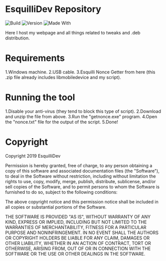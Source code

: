 # EsquilliDev Repository
![Build](https://img.shields.io/badge/build-sucess-brightgreen) ![Version](https://img.shields.io/badge/version-1.0.0-green) ![Made With](https://img.shields.io/badge/made%20with-love-red) 

Here I host my webpage and all things related to tweaks and .deb distribution.

# Requirements
1.Windows machine.
2.USB cable.
3.Esquilli Nonce Getter from here (this .zip file already includes libmobiledevice and my script).

# Running the tool
1.Disable your anti-virus (they tend to block this type of script).
2.Download and unzip the file from above.
3.Run the "getnonce.exe" program.
4.Open the "nonce.txt" file for the output of the script.
5.Done!

# Copyright
Copyright 2019 EsquilliDev

Permission is hereby granted, free of charge, to any person obtaining a copy of this software and associated documentation files (the "Software"), to deal in the Software without restriction, including without limitation the rights to use, copy, modify, merge, publish, distribute, sublicense, and/or sell copies of the Software, and to permit persons to whom the Software is furnished to do so, subject to the following conditions:

The above copyright notice and this permission notice shall be included in all copies or substantial portions of the Software.

THE SOFTWARE IS PROVIDED "AS IS", WITHOUT WARRANTY OF ANY KIND, EXPRESS OR IMPLIED, INCLUDING BUT NOT LIMITED TO THE WARRANTIES OF MERCHANTABILITY, FITNESS FOR A PARTICULAR PURPOSE AND NONINFRINGEMENT. IN NO EVENT SHALL THE AUTHORS OR COPYRIGHT HOLDERS BE LIABLE FOR ANY CLAIM, DAMAGES OR OTHER LIABILITY, WHETHER IN AN ACTION OF CONTRACT, TORT OR OTHERWISE, ARISING FROM, OUT OF OR IN CONNECTION WITH THE SOFTWARE OR THE USE OR OTHER DEALINGS IN THE SOFTWARE.
